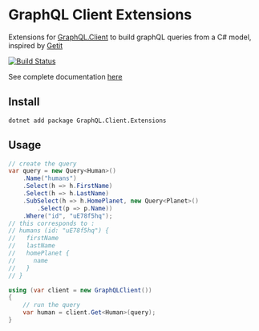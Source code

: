 # GraphQL Client Extensions

Extensions for [GraphQL.Client](https://github.com/graphql-dotnet/graphql-client) to build graphQL queries from a C# model, inspired by [Getit](https://github.com/Revmaker/Getit)

[![Build Status](https://charlesdevandiere.visualstudio.com/charlesdevandiere/_apis/build/status/charlesdevandiere.graphql-client-extensions?branchName=master)](https://charlesdevandiere.visualstudio.com/charlesdevandiere/_build/latest?definitionId=1&branchName=master)

See complete documentation [here](https://charlesdevandiere.github.io/graphql-client-extensions/)

## Install

```batch
dotnet add package GraphQL.Client.Extensions
```

## Usage

```csharp
// create the query
var query = new Query<Human>()
    .Name("humans")
    .Select(h => h.FirstName)
    .Select(h => h.LastName)
    .SubSelect(h => h.HomePlanet, new Query<Planet>()
        .Select(p => p.Name))
    .Where("id", "uE78f5hq");
// this corresponds to :
// humans (id: "uE78f5hq") {
//   firstName
//   lastName
//   homePlanet {
//     name
//   }
// }

using (var client = new GraphQLClient())
{
    // run the query
    var human = client.Get<Human>(query);
}
```
